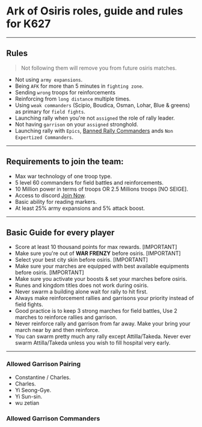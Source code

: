 # Ark of Osiris roles, guide and rules for K627

---

## Rules

> Not following them will remove you from future osiris matches.

- Not using `army expansions`.
- Being `AFK` for more than 5 minutes in `fighting zone`.
- Sending `wrong` troops for reinforcements
- Reinforcing from `long distance` multiple times.
- Using `weak commanders` (Scipio, Boudica, Osman, Lohar, Blue & greens) as primary for `field fights`.
- Launching rally when you're not `assigned` the role of rally leader.
- Not having `garrison` on your `assigned` stronghold.
- Launching rally with `Epics`, <a href="#banned rallies">Banned Rally Commanders</a> ands `Non Expertized Commanders`.

---

## Requirements to join the team:

- Max war technology of one troop type.
- 5 level 60 commanders for field battles and reinforcements.
- 10 Million power in terms of troops OR 2.5 Millions troops [NO SEIGE].
- Access to discord <a href="https://discord.gg/fjh5JWa">Join Now</a>.
- Basic ability for reading markers.
- At least 25% army expansions and 5% attack boost.

---

## Basic Guide for every player

- Score at least 10 thousand points for max rewards. [IMPORTANT]
- Make sure you're out of <b>WAR FRENZY</b> before osiris. [IMPORTANT]
- Select your best city skin before osiris. [IMPORTANT]
- Make sure your marches are equipped with best available equipments before osiris. [IMPORTANT]
- Make sure you activate your boosts & set your marches before osiris.
- Runes and kingdom titles does not work during osiris.
- Never swarm a building alone wait for rally to hit first.
- Always make reinforcement rallies and garrisons your priority instead of field fights.
- Good practice is to keep 3 strong marches for field battles, Use 2 marches to reinforce rallies and garrison.
- Never reinforce rally and garrison from far away. Make your bring your march near by and then reinforce.
- You can swarm pretty much any rally except Attilla/Takeda. Never ever swarm Attilla/Takeda unless you wish to fill hospital very early.

---

### Allowed Garrison Pairing

- Constantine / Charles.
- Charles.
- Yi Seong-Gye.
- Yi Sun-sin.
- wu zetian

### Allowed Garrison Commanders
